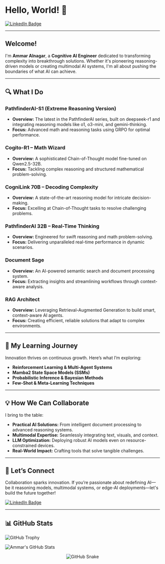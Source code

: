 # Hello, World! 👋

[![LinkedIn Badge](https://img.shields.io/badge/LinkedIn-%231E77B5.svg?&style=for-the-badge&logo=linkedin&logoColor=white)](https://linkedin.com/in/ammar-alnagar-393413201)

---

## Welcome!

I'm **Ammar Alnagar**, a **Cognitive AI Engineer** dedicated to transforming complexity into breakthrough solutions. Whether it's pioneering reasoning-driven models or creating multimodal AI systems, I'm all about pushing the boundaries of what AI can achieve.

---

## 🔍 What I Do

### **PathfinderAI-S1 (Extreme Reasoning Version)**
- **Overview:** The latest in the PathfinderAI series, built on deepseek-r1 and integrating reasoning models like o1, o3-mini, and gemini-thinking.
- **Focus:** Advanced math and reasoning tasks using GRPO for optimal performance.

### **Cogito-R1 – Math Wizard**
- **Overview:** A sophisticated Chain-of-Thought model fine-tuned on Qwen2.5-32B.
- **Focus:** Tackling complex reasoning and structured mathematical problem-solving.

### **CogniLink 70B – Decoding Complexity**
- **Overview:** A state-of-the-art reasoning model for intricate decision-making.
- **Focus:** Excelling at Chain-of-Thought tasks to resolve challenging problems.

### **PathfinderAI 32B – Real-Time Thinking**
- **Overview:** Engineered for swift reasoning and math problem-solving.
- **Focus:** Delivering unparalleled real-time performance in dynamic scenarios.

### **Document Sage**
- **Overview:** An AI-powered semantic search and document processing system.
- **Focus:** Extracting insights and streamlining workflows through context-aware analysis.

### **RAG Architect**
- **Overview:** Leveraging Retrieval-Augmented Generation to build smart, context-aware AI agents.
- **Focus:** Creating efficient, reliable solutions that adapt to complex environments.

---

## 🚀 My Learning Journey

Innovation thrives on continuous growth. Here’s what I’m exploring:
- **Reinforcement Learning & Multi-Agent Systems**
- **Mamba2 State Space Models (SSMs)**
- **Probabilistic Inference & Bayesian Methods**
- **Few-Shot & Meta-Learning Techniques**

---

## 💡 How We Can Collaborate

I bring to the table:
- **Practical AI Solutions:** From intelligent document processing to advanced reasoning systems.
- **Multimodal Expertise:** Seamlessly integrating text, visuals, and context.
- **LLM Optimization:** Deploying robust AI models even on resource-constrained devices.
- **Real-World Impact:** Crafting tools that solve tangible challenges.

---

## 🤝 Let’s Connect

Collaboration sparks innovation. If you’re passionate about redefining AI—be it reasoning models, multimodal systems, or edge-AI deployments—let's build the future together!

[![LinkedIn Badge](https://img.shields.io/badge/LinkedIn-%231E77B5.svg?&style=for-the-badge&logo=linkedin&logoColor=white)](https://linkedin.com/in/ammar-alnagar-393413201)

---

## 📊 GitHub Stats

<p align="left">
  <img src="https://github-profile-trophy.vercel.app/?username=ammar-alnagar&theme=dark_lover" alt="GitHub Trophy" />
</p>

<p align="left">
  <img src="https://github-readme-stats.vercel.app/api?username=Ammar-Alnagar&theme=onedark&show_icons=true&hide_border=true&count_private=true" alt="Ammar's GitHub Stats" />
</p>

<p align="center">
  <img src="https://raw.githubusercontent.com/Ammar-Alnagar/Ammar-Alnagar/output/github-contribution-grid-snake-dark.svg" alt="GitHub Snake" />
</p>
